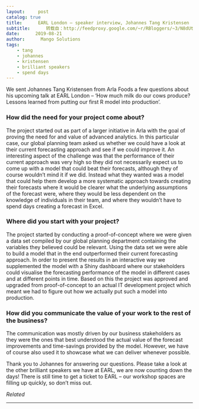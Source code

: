 ```yaml
---
layout:     post
catalog: true
title:      EARL London – speaker interview, Johannes Tang Kristensen
subtitle:      转载自：http://feedproxy.google.com/~r/RBloggers/~3/N8dUtlXuiWE/
date:      2019-08-21
author:      Mango Solutions
tags:
    - tang
    - johannes
    - kristensen
    - brilliant speakers
    - spend days
---
```






We sent Johannes Tang Kristensen from Arla Foods a few questions about his upcoming talk at EARL London – ‘How much milk do our cows produce? Lessons learned from putting our first R model into production’.

### How did the need for your project come about?

The project started out as part of a larger initiative in Arla with the goal of proving the need for and value of advanced analytics. In this particular case, our global planning team asked us whether we could have a look at their current forecasting approach and see if we could improve it. An interesting aspect of the challenge was that the performance of their current approach was very high so they did not necessarily expect us to come up with a model that could beat their forecasts, although they of course wouldn’t mind it if we did. Instead what they wanted was a model that could help them develop a more systematic approach towards creating their forecasts where it would be clearer what the underlying assumptions of the forecast were, where they would be less dependent on the knowledge of individuals in their team, and where they wouldn’t have to spend days creating a forecast in Excel.

### Where did you start with your project?

The project started by conducting a proof-of-concept where we were given a data set compiled by our global planning department containing the variables they believed could be relevant. Using the data set we were able to build a model that in the end outperformed their current forecasting approach. In order to present the results in an interactive way we supplemented the model with a Shiny dashboard where our stakeholders could visualise the forecasting performance of the model in different cases and at different points in time. Based on this the project was approved and upgraded from proof-of-concept to an actual IT development project which meant we had to figure out how we actually put such a model into production.

### How did you communicate the value of your work to the rest of the business?

The communication was mostly driven by our business stakeholders as they were the ones that best understood the actual value of the forecast improvements and time-savings provided by the model. However, we have of course also used it to showcase what we can deliver whenever possible.

Thank you to Johannes for answering our questions. Please take a look at the other brilliant speakers we have at EARL, we are now counting down the days! There is still time to get a ticket to EARL – our workshop spaces are filling up quickly, so don’t miss out. 


*Related*






---
